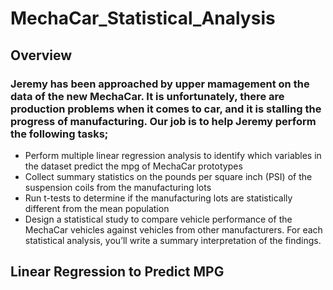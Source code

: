 # MechaCar_Statistical_Analysis

## Overview
### Jeremy has been approached by upper mamagement on the data of the new MechaCar. It is unfortunately, there are production problems when it comes to car, and it is stalling the progress of manufacturing. Our job is to help Jeremy perform the following tasks;
* Perform multiple linear regression analysis to identify which variables in the dataset predict the mpg of MechaCar prototypes
* Collect summary statistics on the pounds per square inch (PSI) of the suspension coils from the manufacturing lots
* Run t-tests to determine if the manufacturing lots are statistically different from the mean population
* Design a statistical study to compare vehicle performance of the MechaCar vehicles against vehicles from other manufacturers. For each statistical analysis, you’ll write a summary interpretation of the findings.
## Linear Regression to Predict MPG
